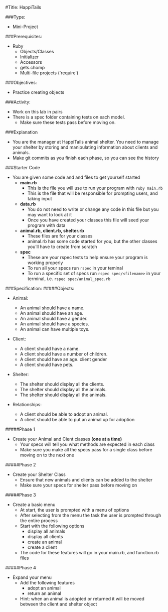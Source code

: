#Title: HappiTails

###Type:
- Mini-Project

###Prerequisites:
- Ruby
  - Objects/Classes
  - Initializer
  - Accessors
  - gets.chomp
  - Multi-file projects ('require')

###Objectives:
- Practice creating objects

###Activity:
- Work on this lab in pairs
- There is a spec folder containing tests on each model. 
  - Make sure these tests pass before moving on.

###Explanation
- You are the manager at HappiTails animal shelter. You need to manage your
shelter by storing and manipulating information about clients and animals.
- Make git commits as you finish each phase, so you can see the history

###Starter Code

- You are given some code and and files to get yourself started
  - **main.rb**
    - This is the file you will use to run your program with `ruby main.rb`
    - This is the file that will be responsible for prompting users, and taking input
  - **data.rb**
    - You do not need to write or change any code in this file but you may want to look at it
    - Once you have created your classes this file will seed your program with data
  - **animal.rb, client.rb, shelter.rb**
    - These files are for your classes
    - animal.rb has some code started for you, but the other classes you'll have to create from scratch
  - **spec**
    - These are your rspec tests to help ensure your program is working properly
    - To run all your specs run `rspec` in your teminal
    - To run a specific set of specs run `rspec spec/<filename>` in your terminal, i.e. `rspec spec/animal_spec.rb`

###Specification:
#####Objects:
- Animal:
	- An animal should have a name.
	- An animal should have an age.
	- An animal should have a gender.
	- An animal should have a species.
	- An animal can have multiple toys.

- Client:
	- A client should have a name.
	- A client should have a number of children.
	- A client should have an age.
  client gender
	- A client should have pets.

- Shelter:
	- The shelter should display all the clients.
	- The shelter should display all the animals.
	- The shelter should display all the animals.

- Relationships:
	- A client should be able to adopt an animal.
	- A client should be able to put an animal up for adoption

#####Phase 1
- Create your Animal and Cient classes **(one at a time)**
  - Your specs will tell you what methods are expected in each class
  - Make sure you make all the specs pass for a single class before moving on to the next one

#####Phase 2
- Create your Shelter Class
  - Ensure that new animals and clients can be added to the shelter
  - Make sure your specs for shelter pass before moving on

#####Phase 3
- Create a basic menu
  - At start, the user is prompted with a menu of options
  - After selecting from the menu the task the user is prompted through the entire process
  - Start with the following options
    - display all animals
    - display all clients
    - create an animal
    - create a client
  - The code for these features will go in your main.rb, and function.rb files

#####Phase 4
- Expand your menu
  - Add the following features
    - adopt an animal
    - return an animal
  - Hint: when an animal is adopted or returned it will be moved between the client and shelter object
